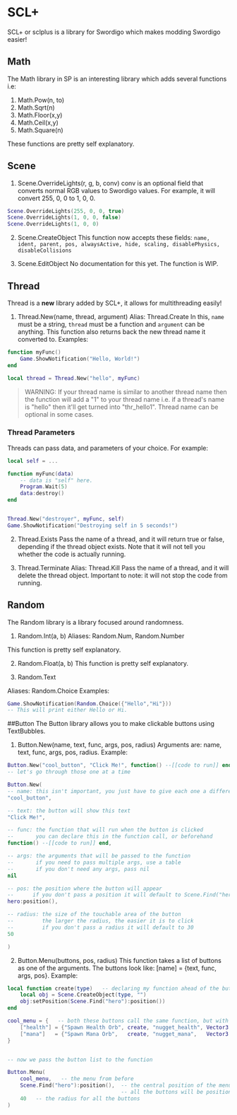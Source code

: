 # SCL+
SCL+ or sclplus is a library for Swordigo which makes modding Swordigo easier!

## Math
The Math library in SP is an interesting library which adds several functions i.e:
1. Math.Pow(n, to)
2. Math.Sqrt(n)
3. Math.Floor(x,y)
4. Math.Ceil(x,y)
5. Math.Square(n)
   
These functions are pretty self explanatory.

## Scene
1. Scene.OverrideLights(r, g, b, conv)
conv is an optional field that converts normal RGB values to Swordigo values. For example, it will convert 255, 0, 0 to 1, 0, 0.
```lua
Scene.OverrideLights(255, 0, 0, true)
Scene.OverrideLights(1, 0, 0, false)
Scene.OverrideLights(1, 0, 0)
```

2. Scene.CreateObject
This function now accepts these fields: `name, ident, parent, pos, alwaysActive, hide, scaling, disablePhysics, disableCollisions`

3. Scene.EditObject
No documentation for this yet. The function is WIP.

## Thread
Thread is a **new** library added by SCL+, it allows for multithreading easily!

1. Thread.New(name, thread, argument)
Alias: Thread.Create
In this, `name` must be a string, `thread` must be a function and `argument` can be anything.
This function also returns back the new thread name it converted to.
Examples:
```lua
function myFunc()
    Game.ShowNotification("Hello, World!")
end

local thread = Thread.New("hello", myFunc)

```
> WARNING: If your thread name is similar to another thread name then the function will add a "1" to your thread name i.e. if a thread's name is "hello" then it'll get turned into "thr_hello1". Thread name can be optional in some cases. 

### Thread Parameters
Threads can pass data, and parameters of your choice. For example:
```lua
local self = ...

function myFunc(data)
    -- data is "self" here.
    Program.Wait(5)
    data:destroy()
end


Thread.New("destroyer", myFunc, self)
Game.ShowNotification("Destroying self in 5 seconds!")
```

2. Thread.Exists
Pass the name of a thread, and it will return true or false, depending if the thread object exists. Note that it will not tell you whether the code is actually running.

3. Thread.Terminate
Alias: Thread.Kill
Pass the name of a thread, and it will delete the thread object. Important to note: it will not stop the code from running.

## Random
The Random library is a library focused around randomness.
1. Random.Int(a, b)
Aliases: Random.Num, Random.Number

This function is pretty self explanatory.

2. Random.Float(a, b)
This function is pretty self explanatory.

3. Random.Text

Aliases: Random.Choice
Examples:
```lua
Game.ShowNotification(Random.Choice({"Hello","Hi"}))
-- This will print either Hello or Hi.
```

##Button
The Button library allows you to make clickable buttons using TextBubbles.
1. Button.New(name, text, func, args, pos, radius)
Arguments are: name, text, func, args, pos, radius.
Example:
```lua
Button.New("cool_button", "Click Me!", function() --[[code to run]] end, nil, hero:position(), 50)
-- let's go through those one at a time

Button.New(
-- name: this isn't important, you just have to give each one a different name
"cool_button",

-- text: the button will show this text
"Click Me!",

-- func: the function that will run when the button is clicked
--       you can declare this in the function call, or beforehand
function() --[[code to run]] end,

-- args: the arguments that will be passed to the function
--       if you need to pass multiple args, use a table
--       if you don't need any args, pass nil
nil

-- pos: the position where the button will appear
--      if you don't pass a position it will default to Scene.Find("hero"):position()+Vector3.New(0,40)
hero:position(),

-- radius: the size of the touchable area of the button
--         the larger the radius, the easier it is to click
--         if you don't pass a radius it will default to 30
50

)

```
2. Button.Menu(buttons, pos, radius)
This function takes a list of buttons as one of the arguments. The buttons look like: [name] = {text, func, args, pos}.
Example:
```lua
local function create(type)   -- declaring my function ahead of the button list
    local obj = Scene.CreateObject(type, "")
    obj:setPosition(Scene.Find("hero"):position())
end

cool_menu = {   -- both these buttons call the same function, but with different arguments
    ["health"] = {"Spawn Health Orb", create, "nugget_health", Vector3.New(-50)},
    ["mana"]   = {"Spawn Mana Orb",   create, "nugget_mana",   Vector3.New(50)},
}


-- now we pass the button list to the function

Button.Menu(
    cool_menu,   -- the menu from before
    Scene.Find("hero"):position(),  -- the central position of the menu
                                    -- all the buttons will be positioned relative to this
    40   -- the radius for all the buttons
)
```
